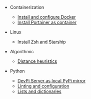 * Containerization
    * [Install and configure Docker](containerization/install-and-configure-docker)
    * [Install Portainer as container](containerization/install-portainer-as-container)

* Linux
    * [Install Zsh and Starship](linux/install-zsh-and-starship)

* Algorithmic
    * [Distance heuristics](algorithmic/distance-heuristics)

* Python
    * [DevPi Server as local PyPi mirror](python/devpi-server-as-local-pypi-mirror)
    * [Linting and configuration](python/linting-and-configuration)
    * [Lists and dictionaries](python/lists-and-dictionaries)
